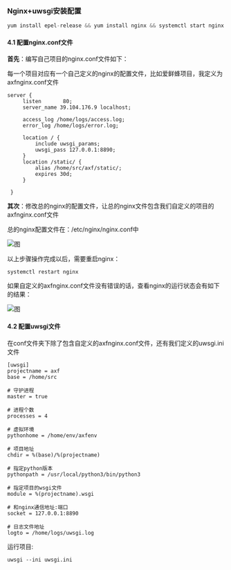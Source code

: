 ### Nginx+uwsgi安装配置

```python
yum install epel-release && yum install nginx && systemctl start nginx && firewall-cmd --permanent --zone=public --add-service=http && firewall-cmd --permanent --zone=public --add-service=https && firewall-cmd --reload &&systemctl enable nginx && pip3 install uwsgi && ln -s /usr/local/python3/bin/uwsgi /usr/bin/uwsgi
```

#### 4.1 配置nginx.conf文件

<b>首先</b>：编写自己项目的nginx.conf文件如下：

每一个项目对应有一个自己定义的nginx的配置文件，比如爱鲜蜂项目，我定义为axfnginx.conf文件

```
server {
     listen       80;
     server_name 39.104.176.9 localhost;

     access_log /home/logs/access.log;
     error_log /home/logs/error.log;

     location / {
         include uwsgi_params;
         uwsgi_pass 127.0.0.1:8890;
     }
     location /static/ {
         alias /home/src/axf/static/;
         expires 30d;
     }

 }
```

<b>其次</b>：修改总的nginx的配置文件，让总的nginx文件包含我们自定义的项目的axfnginx.conf文件

总的nginx配置文件在：/etc/nginx/nginx.conf中

![图](../06-Django/02-Django%E8%BF%9B%E9%98%B6/django/images/django_centos_nginx_peizhi.png)

以上步骤操作完成以后，需要重启nginx：

```
systemctl restart nginx
```

如果自定义的axfnginx.conf文件没有错误的话，查看nginx的运行状态会有如下的结果：

![图](../06-Django/02-Django%E8%BF%9B%E9%98%B6/django/images/django_centos_nginx_status.png)

#### 4.2 配置uwsgi文件

在conf文件夹下除了包含自定义的axfnginx.conf文件，还有我们定义的uwsgi.ini文件

```shell
[uwsgi]
projectname = axf
base = /home/src

# 守护进程
master = true

# 进程个数
processes = 4

# 虚拟环境
pythonhome = /home/env/axfenv

# 项目地址
chdir = %(base)/%(projectname)

# 指定python版本
pythonpath = /usr/local/python3/bin/python3

# 指定项目的wsgi文件
module = %(projectname).wsgi

# 和nginx通信地址:端口
socket = 127.0.0.1:8890

# 日志文件地址
logto = /home/logs/uwsgi.log
```

	
运行项目:

```shell
uwsgi --ini uwsgi.ini
```

